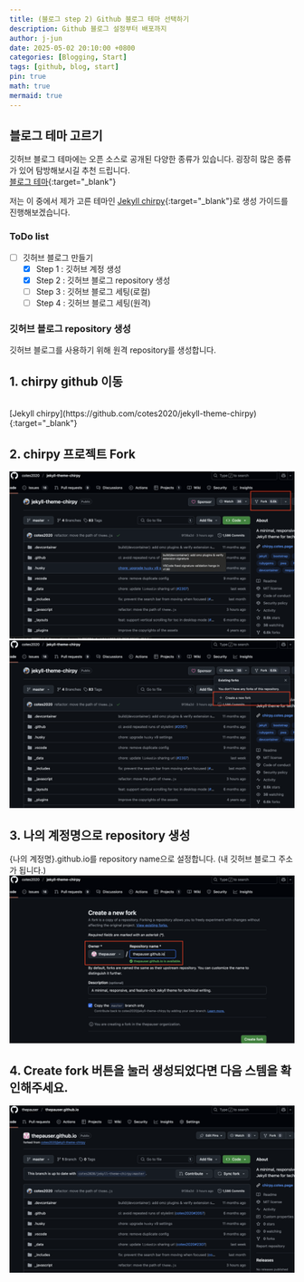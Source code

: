 ```yaml
---
title: (블로그 step 2) Github 블로그 테마 선택하기
description: Github 블로그 설정부터 배포까지
author: j-jun
date: 2025-05-02 20:10:00 +0800
categories: [Blogging, Start]
tags: [github, blog, start]
pin: true
math: true
mermaid: true
---
```


## 블로그 테마 고르기

깃허브 블로그 테마에는 오픈 소스로 공개된 다양한 종류가 있습니다.
굉장히 많은 종류가 있어 탐방해보시길 추천 드립니다.
<br>
[블로그 테마](http://jekyllthemes.org){:target="_blank"}

저는 이 중에서 제가 고른 테마인 [Jekyll chirpy](https://github.com/cotes2020/jekyll-theme-chirpy){:target="_blank"}로 생성 가이드를 진행해보겠습니다.





### ToDo list
- [ ] 깃허브 블로그 만들기
  - [x] Step 1 : 깃허브 계정 생성
  - [x] Step 2 : 깃허브 블로그 repository 생성
  - [ ] Step 3 : 깃허브 블로그 세팅(로컬)
  - [ ] Step 4 : 깃허브 블로그 세팅(원격)
  
### 깃허브 블로그 repository 생성
깃허브 블로그를 사용하기 위해 원격 repository를 생성합니다.

## 1. chirpy github 이동
<br>
[Jekyll chirpy](https://github.com/cotes2020/jekyll-theme-chirpy){:target="_blank"}

## 2. chirpy 프로젝트 Fork

   ![Desktop View](../assets/img/post2/chirpy테마.png)
   ![Desktop View](../assets/img/post2/chirpy테마2.png)

## 3. 나의 계정명으로 repository 생성 <br>
{나의 계정명}.github.io를 repository name으로 설정합니다.
(내 깃허브 블로그 주소가 됩니다.)
   ![Desktop View](../assets/img/post2/chirpy테마3.png)

## 4. Create fork 버튼을 눌러 생성되었다면 다음 스템을 확인해주세요.
   ![Desktop View](../assets/img/post2/chirpy테마4.png)


